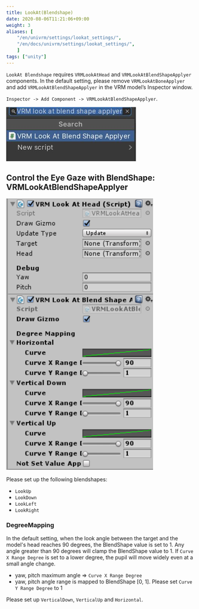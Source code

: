 ```yaml
---
title: LookAt(Blendshape)
date: 2020-08-06T11:21:06+09:00
weight: 3
aliases: [
    "/en/univrm/settings/lookat_settings/",
    "/en/docs/univrm/settings/lookat_settings/",
    ]
tags: ["unity"]
---
```


`LookAt Blendshape` requires `VRMLookAtHead` and `VRMLookAtBlendShapeApplyer` components. 
In the default setting, please remove `VRMLookAtBoneApplyer` and add `VRMLookAtBlendShapeApplyer` in the VRM model’s Inspector window.

`Inspector -> Add Component -> VRMLookAtBlendShapeApplyer`.

![image](/images/vrm/add_vrm_lookat_blendshape.jpg)

## Control the Eye Gaze with BlendShape: VRMLookAtBlendShapeApplyer

![image](/images/wiki/blendshape_applyer.png)

Please set up the following blendshapes:

* `LookUp` 
* `LookDown` 
* `LookLeft` 
* `LookRight`

### DegreeMapping

In the default setting, when the look angle between the target and the model's head reaches 90 degrees, the BlendShape value is set to 1. Any angle greater than 90 degrees will clamp the BlendShape value to 1. If `Curve X Range Degree` is set to a lower degree, the pupil will move widely even at a small angle change.

* yaw, pitch maximum angle  => `Curve X Range Degree`
* yaw, pitch angle range is mapped to BlendShape [0, 1]. Please set `Curve Y Range Degree` to 1

Please set up `VerticalDown`, `VerticalUp` and `Horizontal`.

